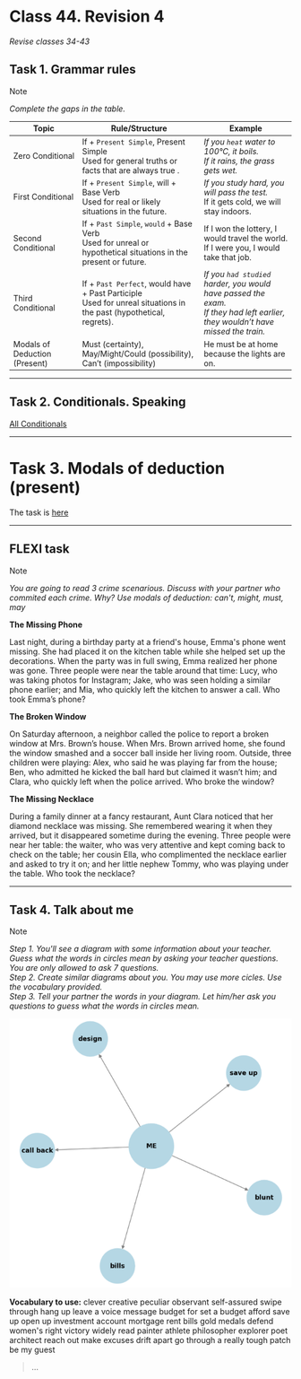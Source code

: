 ﻿# Class 44. Revision 4
*Revise classes 34-43* 

## Task 1. Grammar rules
> [!NOTE]
> *Complete the gaps in the table.* 

| Topic | Rule/Structure | Example |
|---|---|---|
| Zero Conditional |If + `Present Simple`, Present Simple </br> Used for general truths or facts that are always true . | *If you `heat` water to 100°C, it boils.* </br> *If it rains, the grass gets wet.*|
| First Conditional | If + `Present Simple`, will + Base Verb </br> Used for real or likely situations in the future. | *If you study hard, you will pass the test.* </br> If it gets cold, we will stay indoors. |
| Second Conditional | If + `Past Simple`, `would` + Base Verb </br> Used for unreal or hypothetical situations in the present or future. | If I won the lottery, I would travel the world. </br> If I were you, I would take that job. |
| Third Conditional | If + `Past Perfect`, would have + Past Participle </br> Used for unreal situations in the past (hypothetical, regrets). | *If you `had studied` harder, you would have passed the exam.* </br> *If they had left earlier, they wouldn’t have missed the train.* |
| Modals of Deduction (Present) | Must (certainty), May/Might/Could (possibility), Can’t (impossibility) | He must be at home because the lights are on. |

---

## Task 2. Conditionals. Speaking 

[All Conditionals](https://wordwall.net/resource/25618558/all-conditionals)  

---

# Task 3. Modals of deduction (present) 

The task is [here](https://learningapps.org/view3057700?&allowFullscreen=1)

---

## FLEXI task
> [!NOTE]  
> *You are going to read 3 crime scenarious. Discuss with your partner who commited each crime. Why? Use modals of deduction: can't, might, must, may* 

**The Missing Phone**

Last night, during a birthday party at a friend's house, Emma's phone went missing. She had placed it on the kitchen table while she helped set up the decorations. When the party was in full swing, Emma realized her phone was gone. Three people were near the table around that time: Lucy, who was taking photos for Instagram; Jake, who was seen holding a similar phone earlier; and Mia, who quickly left the kitchen to answer a call. Who took Emma’s phone?

**The Broken Window**

On Saturday afternoon, a neighbor called the police to report a broken window at Mrs. Brown’s house. When Mrs. Brown arrived home, she found the window smashed and a soccer ball inside her living room. Outside, three children were playing: Alex, who said he was playing far from the house; Ben, who admitted he kicked the ball hard but claimed it wasn’t him; and Clara, who quickly left when the police arrived. Who broke the window?

**The Missing Necklace**

During a family dinner at a fancy restaurant, Aunt Clara noticed that her diamond necklace was missing. She remembered wearing it when they arrived, but it disappeared sometime during the evening. Three people were near her table: the waiter, who was very attentive and kept coming back to check on the table; her cousin Ella, who complimented the necklace earlier and asked to try it on; and her little nephew Tommy, who was playing under the table. Who took the necklace?

---

## Task 4. Talk about me
> [!NOTE]  
> *Step 1. You'll see a diagram with some information about your teacher. Guess what the words in circles mean by asking your teacher questions. You are only allowed to ask 7 questions.*  
> *Step 2. Create similar diagrams about you. You may use more cicles. Use the vocabulary provided.*  
> *Step 3. Tell your partner the words in your diagram. Let him/her ask you questions to guess what the words in circles mean.*  

![01968f79-a33d-79f7-a73d-b39824deb542](./img/04/01968f79-a33d-79f7-a73d-b39824deb542.png)

**Vocabulary to use:**
clever
creative
peculiar
observant
self-assured
swipe through
hang up
leave a voice message
budget for
set a budget
afford
save up
open up
investment account
mortgage
rent
bills
gold medals
defend
women's right
victory
widely read
painter
athlete
philosopher
explorer
poet
architect
reach out
make excuses
drift apart
go through a really tough patch
be my guest

> ...